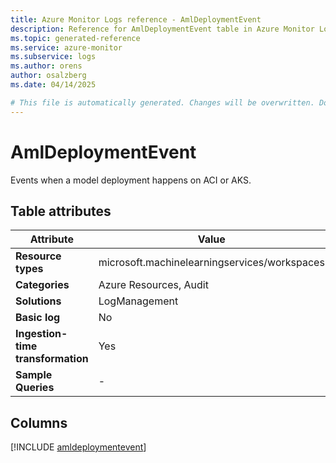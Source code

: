 ```yaml
---
title: Azure Monitor Logs reference - AmlDeploymentEvent
description: Reference for AmlDeploymentEvent table in Azure Monitor Logs.
ms.topic: generated-reference
ms.service: azure-monitor
ms.subservice: logs
ms.author: orens
author: osalzberg
ms.date: 04/14/2025

# This file is automatically generated. Changes will be overwritten. Do not change this file directly.
---
```


# AmlDeploymentEvent

Events when a model deployment happens on ACI or AKS.


## Table attributes

|Attribute|Value|
|---|---|
|**Resource types**|microsoft.machinelearningservices/workspaces|
|**Categories**|Azure Resources, Audit|
|**Solutions**| LogManagement|
|**Basic log**|No|
|**Ingestion-time transformation**|Yes|
|**Sample Queries**|-|



## Columns
  
[!INCLUDE [amldeploymentevent](~/reusable-content/ce-skilling/azure/includes/azure-monitor/reference/tables/amldeploymentevent-include.md)]
